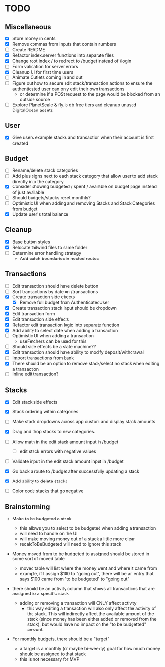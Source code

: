 # TODO



## Miscellaneous
- [x] Store money in cents
- [x] Remove commas from inputs that contain numbers 
- [ ] Create README
- [x] Refactor index.server functions into separate files
- [x] Change root index / to redirect to /budget instead of /login
- [ ] Form validation for server errors
- [x] Cleanup UI for first time users
- [ ] Animate Outlets coming in and out
- [ ] Figure out how to secure edit stack/transaction actions to ensure the authenticated user can only edit their own transactions
  - or determine if a POSt request to the page would be blocked from an outside source
- [ ] Explore PlanetScale & fly.io db free tiers and cleanup unused DigitalOcean assets

## User
- [x] Give users example stacks and transaction when their account is first created
## Budget
- [ ] Rename/delete stack categories
- [ ] Add plus signs next to each stack category that allow user to add stack directly into the category
- [x] Consider showing budgeted / spent / available on budget page instead of just available
- [ ] Should budgets/stacks reset monthly? 
- [ ] Optimistic UI when adding and removing Stacks and Stack Categories from budget
- [x] Update user's total balance

## Cleanup
- [x] Base button styles
- [x] Relocate tailwind files to same folder
- [ ] Determine error handling strategy
  - Add catch boundaries in nested routes

## Transactions
- [ ] Edit transaction should have delete button
- [ ] Sort transactions by date on /transactions
- [x] Create transaction side effects
  - [x] Remove full budget from AuthenticatedUser
- [x] Create transaction stack input should be dropdown
- [x] Edit transaction form
- [x] Edit transaction side effects
- [x] Refactor edit transaction logic into separate function
- [x] Add ability to select date when adding a transaction
- [ ] Optimistic UI when adding a transaction
  - useFetchers can be used for this
- [ ] Should side effects be a state machine??
- [x] Edit transaction should have ability to modify deposit/withdrawal
- [ ] Import transactions from bank
- [x] There should be an option to remove stack/select no stack when editing a transaction
- [ ] Inline edit transaction?

## Stacks
- [x] Edit stack side effects
- [x] Stack ordering within categories
- [ ] Make stack dropdowns across app custom and display stack amounts
- [x] Drag and drop stacks to new categories.
- [ ] Allow math in the edit stack amount input in /budget
  - [ ] edit stack errors with negative values
- [ ] Validate input in the edit stack amount input in /budget
- [x] Go back a route to /budget after successfully updating a stack
- [x] Add ability to delete stacks
- [ ] Color code stacks that go negative


## Brainstorming
- Make to be budgeted a stack
  - this allows you to select to be budgeted when adding a transaction
  - will need to handle on the UI
  - will make moving money out of a stack a little more clear
  - recalcToBeBudgeted will need to ignore this stack

- Money moved from to be budgeted to assigned should be stored in some sort of moved table
  - moved table will list where the money went and where it came from 
  - example, if I assign $100 to "going out", there will be an entry that says $100 came from "to be budgeted" to "going out"
- there should be an activity column that shows all transactions that are assigned to a specific stack
  - adding or removing a transaction will ONLY affect activity
    - this way editing a transaction will also only affect the activity of the stack. This will indirectly affect the available amount of the stack (since money has been either added or removed from the stack), but would have no impact on the "to be budgetted" amount. 
  
- For monthly budgets, there should be a "target" 
  - a target is a monthly (or maybe bi-weekly) goal for how much money should be assigned to that stack
  - this is not necessary for MVP